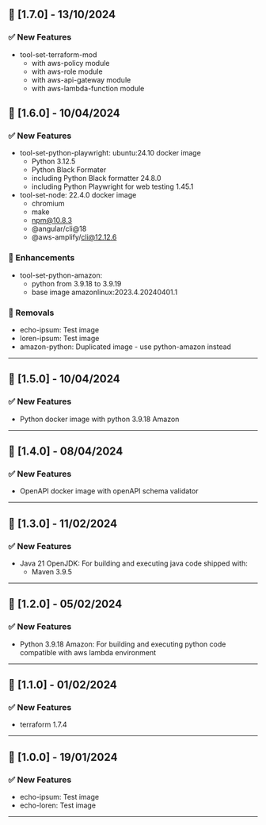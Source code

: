 ## 🚀 [1.7.0] - 13/10/2024

### ✅ New Features

- tool-set-terraform-mod
    - with aws-policy module
    - with aws-role module
    - with aws-api-gateway module
    - with aws-lambda-function module

## 🚀 [1.6.0] - 10/04/2024

### ✅ New Features

- tool-set-python-playwright: ubuntu:24.10 docker image
    - Python 3.12.5
    - Python Black Formater
    - including Python Black formatter 24.8.0
    - including Python Playwright for web testing 1.45.1
- tool-set-node: 22.4.0 docker image
    - chromium
    - make
    - npm@10.8.3
    - @angular/cli@18
    - @aws-amplify/cli@12.12.6

### 🔄 Enhancements

- tool-set-python-amazon:
    - python from 3.9.18 to 3.9.19
    - base image amazonlinux:2023.4.20240401.1

### 🚨 Removals

- echo-ipsum: Test image
- loren-ipsum: Test image
- amazon-python: Duplicated image - use python-amazon instead

---

## 🚀 [1.5.0] - 10/04/2024

### ✅ New Features

- Python docker image with python 3.9.18 Amazon

---

## 🚀 [1.4.0] - 08/04/2024

### ✅ New Features

- OpenAPI docker image with openAPI schema validator

---

## 🚀 [1.3.0] - 11/02/2024

### ✅ New Features

- Java 21 OpenJDK: For building and executing java code shipped with:
    - Maven 3.9.5

---

## 🚀 [1.2.0] - 05/02/2024

### ✅ New Features

- Python 3.9.18 Amazon: For building and executing python code compatible with aws lambda environment

---

## 🚀 [1.1.0] - 01/02/2024

### ✅ New Features

- terraform 1.7.4

---

## 🚀 [1.0.0] - 19/01/2024

### ✅ New Features

- echo-ipsum: Test image
- echo-loren: Test image

---

